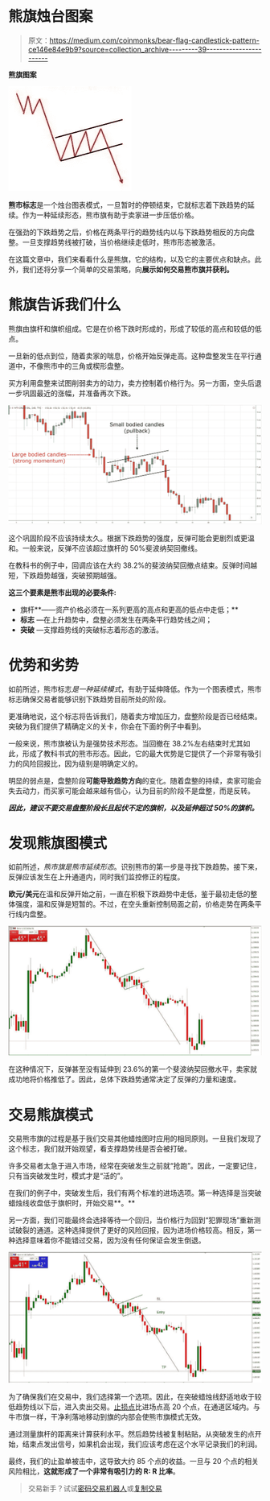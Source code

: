 # 熊旗烛台图案

> 原文：<https://medium.com/coinmonks/bear-flag-candlestick-pattern-ce146e84e9b9?source=collection_archive---------39----------------------->

**熊旗图案**

![](img/e3bc3888445c1f05c71d9bf6939f9b2f.png)

**熊市标志**是一个烛台图表模式，一旦暂时的停顿结束，它就标志着下跌趋势的延续。作为一种延续形态，熊市旗有助于卖家进一步压低价格。

在强劲的下跌趋势之后，价格在两条平行的趋势线内以与下跌趋势相反的方向盘整。一旦支撑趋势线被打破，当价格继续走低时，熊市形态被激活。

在这篇文章中，我们来看看什么是熊旗，它的结构，以及它的主要优点和缺点。此外，我们还将分享一个简单的交易策略，向**展示如何交易熊市旗并获利。**

# 熊旗告诉我们什么

熊旗由旗杆和旗帜组成。它是在价格下跌时形成的，形成了较低的高点和较低的低点。

一旦新的低点到位，随着卖家的喘息，价格开始反弹走高。这种盘整发生在平行通道中，不像熊市中的三角或楔形盘整。

买方利用盘整来试图削弱卖方的动力，卖方控制着价格行为。另一方面，空头后退一步巩固最近的涨幅，并准备再次下跌。

![](img/47499f8b2eabbadc6e7855b3f4160496.png)

这个巩固阶段不应该持续太久。根据下跌趋势的强度，反弹可能会更剧烈或更温和。一般来说，反弹不应该超过旗杆的 50%斐波纳契回撤线。

在教科书的例子中，回调应该在大约 38.2%的斐波纳契回撤点结束。反弹时间越短，下跌趋势越强，突破预期越强。

**这三个要素是熊市出现的必要条件:**

*   旗杆**——资产价格必须在一系列更高的高点和更高的低点中走低；**
*   **标志** —在上升趋势中，盘整必须发生在两条平行趋势线之间；
*   **突破** —支撑趋势线的突破标志着形态的激活。

# 优势和劣势

如前所述，熊市标志*是一种延续模式*，有助于延伸降低。作为一个图表模式，熊市标志确保交易者能够识别下跌趋势目前所处的阶段。

更准确地说，这个标志将告诉我们，随着卖方增加压力，盘整阶段是否已经结束。突破为我们提供了精确定义的关卡，你会在下面的例子中看到。

一般来说，熊市旗被认为是强势技术形态。当回撤在 38.2%左右结束时尤其如此，形成了教科书式的熊市形态。因此，它的最大优势是它提供了一个非常有吸引力的风险回报比，因为级别是明确定义的。

明显的弱点是，盘整阶段**可能导致趋势方向**的变化。随着盘整的持续，卖家可能会失去动力，而买家可能会越来越有信心，认为目前的阶段不是盘整，而是反转。

***因此，建议不要交易盘整阶段长且起伏不定的旗帜，以及延伸超过 50%的旗帜。***

# 发现熊旗图模式

如前所述，*熊市旗是熊市延续形态*。识别熊市的第一步是寻找下跌趋势。接下来，反弹应该发生在上升通道内，同时我们监控修正的程度。

**欧元/美元**在温和反弹开始之前，一直在积极下跌趋势中走低，鉴于最初走低的整体强度，温和反弹是短暂的。不过，在空头重新控制局面之前，价格走势在两条平行线内盘整。

![](img/b436402e402b93d0d88d11422b48d8f2.png)

在这种情况下，反弹甚至没有延伸到 23.6%的第一个斐波纳契回撤水平，卖家就成功地将价格推低了。因此，总体下跌趋势通常决定了反弹的力量和速度。

# 交易熊旗模式

交易熊市旗的过程是基于我们交易其他蜡烛图时应用的相同原则。一旦我们发现了这个标志，我们就开始观望，看支撑趋势线是否会被打破。

许多交易者太急于进入市场，经常在突破发生之前就“抢跑”。因此，一定要记住，只有当突破发生时，模式才是“活的”。

在我们的例子中，突破发生后，我们有两个标准的进场选项。第一种选择是当突破蜡烛线收盘低于旗帜时，开始交易**。**

另一方面，我们可能最终会选择等待一个回归，当价格行为回到“犯罪现场”重新测试破裂的通道。这种选择提供了更好的风险回报，因为进场价格较高。相反，第一种选择意味着你不能错过交易，因为没有任何保证会发生倒退。

![](img/ad6f1556a6e85f7cdac8f59c9432cc62.png)

为了确保我们在交易中，我们选择第一个选项。因此，在突破蜡烛线舒适地收于较低趋势线以下后，进入卖出交易。[止损点](https://www.thinkmarkets.com/en/learn-to-trade/intermediate/stop-losses-and-take-profits/)比进场点高 20 个点，在通道区域内。与牛市旗一样，干净利落地移动到旗的内部会使熊市旗模式无效。

通过测量旗杆的距离来计算获利水平。然后趋势线被复制粘贴，从突破发生的点开始，结束点发出信号，如果机会出现，我们应该考虑在这个水平记录我们的利润。

最终，我们的止盈单被击中，这导致大约 85 个点的收益。一旦与 20 个点的相关风险相比，**这就形成了一个非常有吸引力的 R: R 比率**。

> 交易新手？试试[密码交易机器人](/coinmonks/crypto-trading-bot-c2ffce8acb2a)或[复制交易](/coinmonks/top-10-crypto-copy-trading-platforms-for-beginners-d0c37c7d698c)
